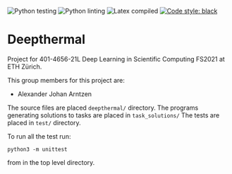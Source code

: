 ![Python testing](https://github.com/alexarntzen/deepthermal/workflows/Python%20testing/badge.svg)
![Python linting](https://github.com/alexarntzen/deepthermal/workflows/Python%20linting/badge.svg)
![Latex compiled](https://github.com/alexarntzen/deepthermal/workflows/Compile%20latex/badge.svg)
[![Code style: black](https://img.shields.io/badge/code%20style-black-000000.svg)](https://github.com/psf/black)

# Deepthermal
Project for 401-4656-21L Deep Learning in Scientific Computing FS2021 at ETH Zürich. 

This group members for this project are: 
 * Alexander Johan Arntzen 

The source files are placed `deepthermal/` directory.
The programs generating solutions to tasks are placed in `task_solutions/`
The tests are placed in `test/` directory. 

To run all the test run: 

```
python3 -m unittest
```
from in the top level directory. 
